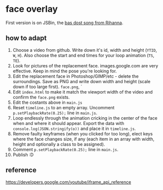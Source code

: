 # face overlay

First version is on JSBin, the [bas dost song from Rihanna](https://output.jsbin.com/tosotuy/latest/quiet).

## how to adapt

1. Choose a video from github. Write down it's id, width and height (`YTID`, `W`, `H`). Also choose the start and end times for your loop animation (`TS`, `TE`).
2. Look for pictures of the replacement face. images.google.com are very effective. Keep in mind the pose you're looking for.
3. Edit the replacement face in Photoshop/GIMP/etc - delete the surroundings. Save as PNG and write down width and height (scale down if too large first). `face.png`, ´
4. Edit `index.html` to make it match the viewport width of the video and confirm the `face.png` exists.
5. Edit the costants above in `main.js`
6. Reset `timeline.js` to an empty array. Uncomment `p.setPlaybackRate(0.25);` line in `main.js`.
7. Loop endlessly through the animation cricking in the center of the face when and where it should appear. Export the data with `console.log(JSON.stringify(o))` and place it in `timeline.js`.
8. Remove faulty keyframes (when you clicked for too long), elect keys where the face changes size, if any (each item in an array with width, height and optionally a class to be assigned).
9. Comment `p.setPlaybackRate(0.25);` line in `main.js`.
10. Publish :D

## reference

<https://developers.google.com/youtube/iframe_api_reference>
